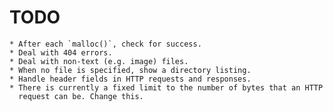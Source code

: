 # TODO

    * After each `malloc()`, check for success.
    * Deal with 404 errors.
    * Deal with non-text (e.g. image) files.
    * When no file is specified, show a directory listing.
    * Handle header fields in HTTP requests and responses.
    * There is currently a fixed limit to the number of bytes that an HTTP
      request can be. Change this.
